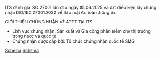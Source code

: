 ITS đánh giá ISO 27001 lần đầu ngày 05.06.2025 và đạt điều kiện lấy chứng nhận ISO/IEC 27001:2022 về Bảo mật An toàn thông tin.

GIỚI THIỆU CHỨNG NHẬN VỀ ATTT TẠI ITS

*   Lĩnh vực chứng nhận: Sản xuất và Gia công phần mềm cho thị trường trong nước và quốc tế
*   Chứng nhận được cấp bởi: Tổ chức chứng nhận quốc tế SMG

[Schema](page_6_img_0.png)
[Schema](page_6_img_1.png)
